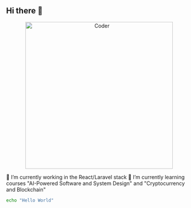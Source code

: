 ## Hi there 👋

<p align="center"><img src="https://media2.giphy.com/media/v1.Y2lkPTc5MGI3NjExOGxsdXhuanA1b3M3Z3FreW84Yzg2Nm84enQ2ZWF4czdqNGN4c2V1cyZlcD12MV9pbnRlcm5hbF9naWZfYnlfaWQmY3Q9Zw/L8K62iTDkzGX6/giphy.gif" width="400" alt="Coder"></p>  
🔭 I’m currently working in the React/Laravel stack  
🌱 I’m currently learning courses "AI-Powered Software and System Design" and "Cryptocurrency and Blockchain"  

```bash
echo "Hello World"
```
